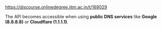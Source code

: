 https://discourse.onlinedegree.iitm.ac.in/t/169029

The API becomes accessible when using <strong>public DNS services</strong> like <strong>Google (8.8.8.8)</strong> or <strong>Cloudflare (1.1.1.1)</strong>.